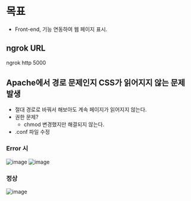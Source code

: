 # 목표   
- Front-end, 기능 연동하여 웹 페이지 표시.

## ngrok URL
ngrok http 5000

## Apache에서 경로 문제인지 CSS가 읽어지지 않는 문제 발생
- 절대 경로로 바꿔서 해보아도 계속 페이지가 읽어지지 않는다.
- 권한 문제?
  - chmod 변경했지만 해결되지 않는다.
- .conf 파일 수정

### Error 시
![image](https://user-images.githubusercontent.com/43158502/119347181-1ff36480-bcd6-11eb-9b68-bf39ee6d5d40.png)
![image](https://user-images.githubusercontent.com/43158502/119349955-bb3a0900-bcd9-11eb-9929-c1ed0b8a7ccc.png)

### 정상
![image](https://user-images.githubusercontent.com/43158502/119349913-b1b0a100-bcd9-11eb-8523-b624320d7415.png)

